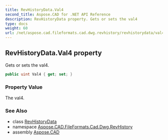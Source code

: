 ```yaml
---
title: RevHistoryData.Val4
second_title: Aspose.CAD for .NET API Reference
description: RevHistoryData property. Gets or sets the val4
type: docs
weight: 60
url: /net/aspose.cad.fileformats.cad.dwg.revhistory/revhistorydata/val4/
---
```

## RevHistoryData.Val4 property

Gets or sets the val4.

```csharp
public uint Val4 { get; set; }
```

### Property Value

The val4.

### See Also

* class [RevHistoryData](../)
* namespace [Aspose.CAD.FileFormats.Cad.Dwg.RevHistory](../../revhistorydata/)
* assembly [Aspose.CAD](../../../)



